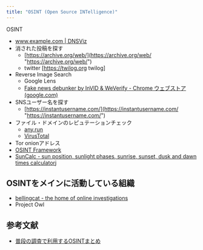 ```yaml
---
title: "OSINT (Open Source INTelligence)"
---
```



OSINT 
- [www.example.com | DNSViz](https://dnsviz.net/d/www.example.com/dnssec/)
- 消された投稿を探す
	- [https://archive.org/web/](https://archive.org/web/ "https://archive.org/web/")
	- twitter [https://twilog.org twilog]
- Reverse Image Search
	- Google Lens
	- [Fake news debunker by InVID & WeVerify - Chrome ウェブストア (google.com)](https://chrome.google.com/webstore/detail/fake-news-debunker-by-inv/mhccpoafgdgbhnjfhkcmgknndkeenfhe?hl=ja&gl=SG)
- SNSユーザー名を探す
	- [https://instantusername.com/](https://instantusername.com/ "https://instantusername.com/")
- ファイル・ドメインのレピュテーションチェック
	- [any.run](https://any.run/)
	- [VirusTotal](https://virustotal.com/)
- Tor onionアドレス
- [OSINT Framework](https://osintframework.com/)
- [SunCalc - sun position, sunlight phases, sunrise, sunset, dusk and dawn times calculator](http://suncalc.net/#/51.508,-0.125,2/2022.08.08/17:00)j

## OSINTをメインに活動している組織
- [bellingcat - the home of online investigations](https://www.bellingcat.com/)
- Project Owl

## 参考文献
- [普段の調査で利用するOSINTまとめ](https://qiita.com/00001B1A/items/4d8ceb53993d3217307e)